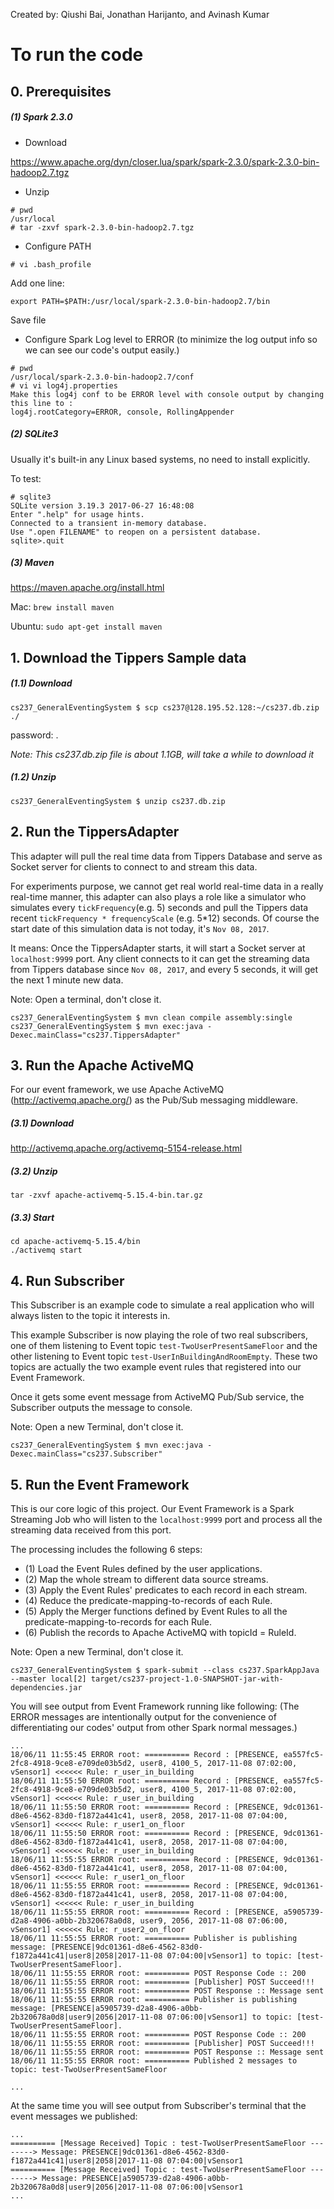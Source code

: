 Created by: Qiushi Bai, Jonathan Harijanto, and Avinash Kumar

# To run the code

## 0. Prerequisites

##### (1) Spark 2.3.0

- Download

https://www.apache.org/dyn/closer.lua/spark/spark-2.3.0/spark-2.3.0-bin-hadoop2.7.tgz

- Unzip

```
# pwd
/usr/local
# tar -zxvf spark-2.3.0-bin-hadoop2.7.tgz
```

- Configure PATH

`# vi .bash_profile`

Add one line:

`export PATH=$PATH:/usr/local/spark-2.3.0-bin-hadoop2.7/bin`

Save file

- Configure Spark Log level to ERROR (to minimize the log output info so we can see our code's output easily.)

```
# pwd
/usr/local/spark-2.3.0-bin-hadoop2.7/conf
# vi vi log4j.properties
Make this log4j conf to be ERROR level with console output by changing this line to :
log4j.rootCategory=ERROR, console, RollingAppender
```

##### (2) SQLite3

Usually it's built-in any Linux based systems, no need to install explicitly.

To test: 

```
# sqlite3
SQLite version 3.19.3 2017-06-27 16:48:08
Enter ".help" for usage hints.
Connected to a transient in-memory database.
Use ".open FILENAME" to reopen on a persistent database.
sqlite>.quit
```

##### (3) Maven

https://maven.apache.org/install.html

Mac: `brew install maven`

Ubuntu: `sudo apt-get install maven`


## 1. Download the Tippers Sample data

##### (1.1) Download

`cs237_GeneralEventingSystem $ scp cs237@128.195.52.128:~/cs237.db.zip ./`

password: <PWD>.

*Note: This cs237.db.zip file is about 1.1GB, will take a while to download it*

##### (1.2) Unzip

`cs237_GeneralEventingSystem $ unzip cs237.db.zip`


## 2. Run the TippersAdapter

This adapter will pull the real time data from Tippers Database
and serve as Socket server for clients to connect to and stream this data.

For experiments purpose, we cannot get real world real-time data 
in a really real-time manner, this adapter can also plays a role like 
a simulator who simulates every `tickFrequency`(e.g. 5) seconds 
and pull the Tippers data recent `tickFrequency * frequencyScale`
(e.g. 5*12) seconds. Of course the start date of this simulation data 
is not today, it's `Nov 08, 2017`.

It means: Once the TippersAdapter starts, it will start a Socket server
at `localhost:9999` port. Any client connects to it can get the 
streaming data from Tippers database since `Nov 08, 2017`,
 and every 5 seconds, it will get the next 1 minute new data.


Note: Open a terminal, don't close it. 
```
cs237_GeneralEventingSystem $ mvn clean compile assembly:single
cs237_GeneralEventingSystem $ mvn exec:java -Dexec.mainClass="cs237.TippersAdapter"
```


## 3. Run the Apache ActiveMQ

For our event framework, we use Apache ActiveMQ (http://activemq.apache.org/) 
as the Pub/Sub messaging middleware. 

##### (3.1) Download 

http://activemq.apache.org/activemq-5154-release.html

##### (3.2) Unzip

`tar -zxvf apache-activemq-5.15.4-bin.tar.gz`

##### (3.3) Start

```
cd apache-activemq-5.15.4/bin
./activemq start
```


## 4. Run Subscriber

This Subscriber is an example code to simulate a real application who will always
 listen to the topic it interests in.
 
This example Subscriber is now playing the role of two real subscribers, one of them
listening to Event topic `test-TwoUserPresentSameFloor` and the other listening to 
Event topic `test-UserInBuildingAndRoomEmpty`. These two topics are actually the two
example event rules that registered into our Event Framework.

Once it gets some event message from ActiveMQ Pub/Sub service, the Subscriber outputs
the message to console.

Note: Open a new Terminal, don't close it.

`cs237_GeneralEventingSystem $ mvn exec:java -Dexec.mainClass="cs237.Subscriber"`


## 5. Run the Event Framework

This is our core logic of this project. Our Event Framework is a Spark Streaming Job 
who will listen to the `localhost:9999` port and process all the streaming data received
from this port.

The processing includes the following 6 steps:

 - (1) Load the Event Rules defined by the user applications.
 - (2) Map the whole stream to different data source streams.
 - (3) Apply the Event Rules' predicates to each record in each stream.
 - (4) Reduce the predicate-mapping-to-records of each Rule. 
 - (5) Apply the Merger functions defined by Event Rules to all the predicate-mapping-to-records for each Rule.
 - (6) Publish the records to Apache ActiveMQ with topicId = RuleId.

Note: Open a new Terminal, don't close it.
```
cs237_GeneralEventingSystem $ spark-submit --class cs237.SparkAppJava --master local[2] target/cs237-project-1.0-SNAPSHOT-jar-with-dependencies.jar 
```

You will see output from Event Framework running like following:
(The ERROR messages are intentionally output for the convenience of 
differentiating our codes' output from other Spark normal messages.)

```
...
18/06/11 11:55:45 ERROR root: ========== Record : [PRESENCE, ea557fc5-2fc8-4918-9ce8-e709de03b5d2, user8, 4100_5, 2017-11-08 07:02:00, vSensor1] <<<<<< Rule: r_user_in_building
18/06/11 11:55:50 ERROR root: ========== Record : [PRESENCE, ea557fc5-2fc8-4918-9ce8-e709de03b5d2, user8, 4100_5, 2017-11-08 07:02:00, vSensor1] <<<<<< Rule: r_user_in_building
18/06/11 11:55:50 ERROR root: ========== Record : [PRESENCE, 9dc01361-d8e6-4562-83d0-f1872a441c41, user8, 2058, 2017-11-08 07:04:00, vSensor1] <<<<<< Rule: r_user1_on_floor
18/06/11 11:55:50 ERROR root: ========== Record : [PRESENCE, 9dc01361-d8e6-4562-83d0-f1872a441c41, user8, 2058, 2017-11-08 07:04:00, vSensor1] <<<<<< Rule: r_user_in_building
18/06/11 11:55:55 ERROR root: ========== Record : [PRESENCE, 9dc01361-d8e6-4562-83d0-f1872a441c41, user8, 2058, 2017-11-08 07:04:00, vSensor1] <<<<<< Rule: r_user1_on_floor
18/06/11 11:55:55 ERROR root: ========== Record : [PRESENCE, 9dc01361-d8e6-4562-83d0-f1872a441c41, user8, 2058, 2017-11-08 07:04:00, vSensor1] <<<<<< Rule: r_user_in_building
18/06/11 11:55:55 ERROR root: ========== Record : [PRESENCE, a5905739-d2a8-4906-a0bb-2b320678a0d8, user9, 2056, 2017-11-08 07:06:00, vSensor1] <<<<<< Rule: r_user2_on_floor
18/06/11 11:55:55 ERROR root: ========== Publisher is publishing message: [PRESENCE|9dc01361-d8e6-4562-83d0-f1872a441c41|user8|2058|2017-11-08 07:04:00|vSensor1] to topic: [test-TwoUserPresentSameFloor].
18/06/11 11:55:55 ERROR root: ========== POST Response Code :: 200
18/06/11 11:55:55 ERROR root: ========== [Publisher] POST Succeed!!!
18/06/11 11:55:55 ERROR root: ========== POST Response :: Message sent
18/06/11 11:55:55 ERROR root: ========== Publisher is publishing message: [PRESENCE|a5905739-d2a8-4906-a0bb-2b320678a0d8|user9|2056|2017-11-08 07:06:00|vSensor1] to topic: [test-TwoUserPresentSameFloor].
18/06/11 11:55:55 ERROR root: ========== POST Response Code :: 200
18/06/11 11:55:55 ERROR root: ========== [Publisher] POST Succeed!!!
18/06/11 11:55:55 ERROR root: ========== POST Response :: Message sent
18/06/11 11:55:55 ERROR root: ========== Published 2 messages to topic: test-TwoUserPresentSameFloor

...

```

At the same time you will see output from Subscriber's terminal that the event messages we published:

```
...
========== [Message Received] Topic : test-TwoUserPresentSameFloor --------> Message: PRESENCE|9dc01361-d8e6-4562-83d0-f1872a441c41|user8|2058|2017-11-08 07:04:00|vSensor1
========== [Message Received] Topic : test-TwoUserPresentSameFloor --------> Message: PRESENCE|a5905739-d2a8-4906-a0bb-2b320678a0d8|user9|2056|2017-11-08 07:06:00|vSensor1
...
```

